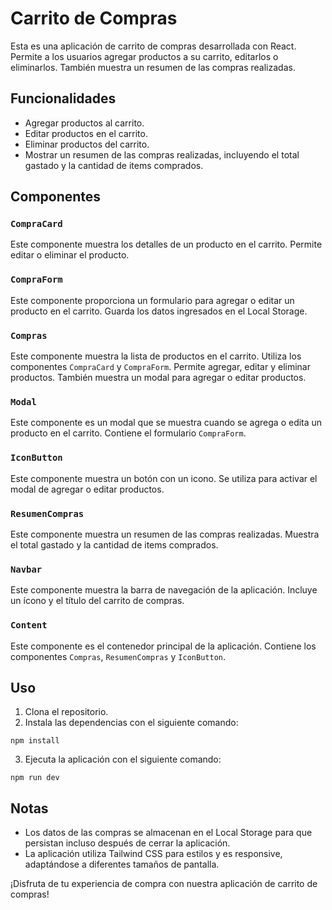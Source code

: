 # Carrito de Compras

Esta es una aplicación de carrito de compras desarrollada con React. Permite a los usuarios agregar productos a su carrito, editarlos o eliminarlos. También muestra un resumen de las compras realizadas.

## Funcionalidades

- Agregar productos al carrito.
- Editar productos en el carrito.
- Eliminar productos del carrito.
- Mostrar un resumen de las compras realizadas, incluyendo el total gastado y la cantidad de items comprados.

## Componentes

### `CompraCard`

Este componente muestra los detalles de un producto en el carrito. Permite editar o eliminar el producto.

### `CompraForm`

Este componente proporciona un formulario para agregar o editar un producto en el carrito. Guarda los datos ingresados en el Local Storage.

### `Compras`

Este componente muestra la lista de productos en el carrito. Utiliza los componentes `CompraCard` y `CompraForm`. Permite agregar, editar y eliminar productos. También muestra un modal para agregar o editar productos.

### `Modal`

Este componente es un modal que se muestra cuando se agrega o edita un producto en el carrito. Contiene el formulario `CompraForm`.

### `IconButton`

Este componente muestra un botón con un icono. Se utiliza para activar el modal de agregar o editar productos.

### `ResumenCompras`

Este componente muestra un resumen de las compras realizadas. Muestra el total gastado y la cantidad de items comprados.

### `Navbar`

Este componente muestra la barra de navegación de la aplicación. Incluye un ícono y el título del carrito de compras.

### `Content`

Este componente es el contenedor principal de la aplicación. Contiene los componentes `Compras`, `ResumenCompras` y `IconButton`.

## Uso

1. Clona el repositorio.
2. Instala las dependencias con el siguiente comando:

```
npm install
```
3. Ejecuta la aplicación con el siguiente comando:

```
npm run dev
```


## Notas

- Los datos de las compras se almacenan en el Local Storage para que persistan incluso después de cerrar la aplicación.
- La aplicación utiliza Tailwind CSS para estilos y es responsive, adaptándose a diferentes tamaños de pantalla.

¡Disfruta de tu experiencia de compra con nuestra aplicación de carrito de compras!
